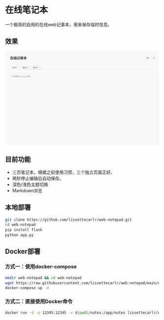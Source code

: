 # 在线笔记本

一个极简的自用的在线web记事本，用来保存临时信息。

## 效果

![效果](./images/1.gif)

## 目前功能

- 三页笔记本，根据之前使用习惯，三个独立页面正好。
- 两秒停止编辑后自动保存。
- 深色/浅色主题切换
- Markdown浏览


## 本地部署

```bash
git clone https://github.com/lissettecarlr/web-notepad.git
cd web-notepad
pip install flask
python app.py
```

## Docker部署

### 方式一：使用docker-compose
```bash
mkdir web-notepad && cd web-notepad
wget https://raw.githubusercontent.com/lissettecarlr/web-notepad/main/docker-compose.yml
docker-compose up -d
```

### 方式二：直接使用Docker命令
```bash
docker run -d -p 12345:12345 -v $(pwd)/notes:/app/notes lissettecarlr/web-notepad:latest
```



